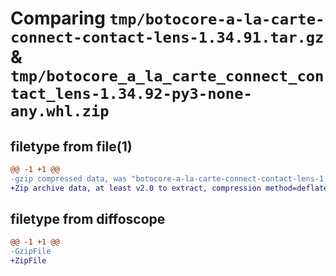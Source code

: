 # Comparing `tmp/botocore-a-la-carte-connect-contact-lens-1.34.91.tar.gz` & `tmp/botocore_a_la_carte_connect_contact_lens-1.34.92-py3-none-any.whl.zip`

## filetype from file(1)

```diff
@@ -1 +1 @@
-gzip compressed data, was "botocore-a-la-carte-connect-contact-lens-1.34.91.tar", last modified: Thu Apr 25 01:03:28 2024, max compression
+Zip archive data, at least v2.0 to extract, compression method=deflate
```

## filetype from diffoscope

```diff
@@ -1 +1 @@
-GzipFile
+ZipFile
```

